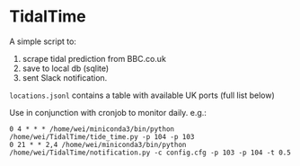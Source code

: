 # TidalTime
A simple script to:
1. scrape tidal prediction from BBC.co.uk
2. save to local db (sqlite)
3. sent Slack notification. 

`locations.jsonl` contains a table with available UK ports (full list below)

Use in conjunction with cronjob
to monitor daily. e.g.:
```
0 4 * * * /home/wei/miniconda3/bin/python /home/wei/TidalTime/tide_time.py -p 104 -p 103
0 21 * * 2,4 /home/wei/miniconda3/bin/python /home/wei/TidalTime/notification.py -c config.cfg -p 103 -p 104 -t 0.5
```
